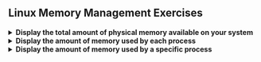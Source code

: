 ## Linux Memory Management Exercises

<details><summary><b>Display the total amount of physical memory available on your system
</b></summary><br>

```bash
  $ free -m
```
</details>
<details><summary><b>Display the amount of memory used by each process</b></summary><br>

```bash
$ top
```
</details>
<details><summary><b>Display the amount of memory used by a specific process</b></summary><br>

```bash
$ pmap <pid>
```
</details>
